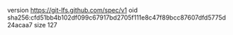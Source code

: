 version https://git-lfs.github.com/spec/v1
oid sha256:cfd51bb4b102df099c67917bd2705f111e8c47f89bcc87607dfd5775d24acaa7
size 127

